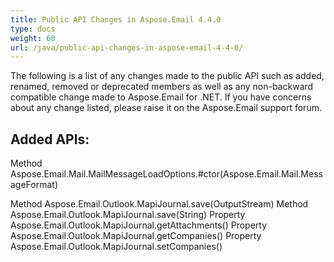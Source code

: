 ```yaml
---
title: Public API Changes in Aspose.Email 4.4.0
type: docs
weight: 60
url: /java/public-api-changes-in-aspose-email-4-4-0/
---
```


The following is a list of any changes made to the public API such as added, renamed, removed or deprecated members as well as any non-backward compatible change made to Aspose.Email for .NET. If you have concerns about any change listed, please raise it on the Aspose.Email support forum.
## **Added APIs:**
Method Aspose.Email.Mail.MailMessageLoadOptions.#ctor(Aspose.Email.Mail.MessageFormat)

Method Aspose.Email.Outlook.MapiJournal.save(OutputStream)
Method Aspose.Email.Outlook.MapiJournal.save(String)
Property Aspose.Email.Outlook.MapiJournal.getAttachments()
Property Aspose.Email.Outlook.MapiJournal.getCompanies()
Property Aspose.Email.Outlook.MapiJournal.setCompanies()
